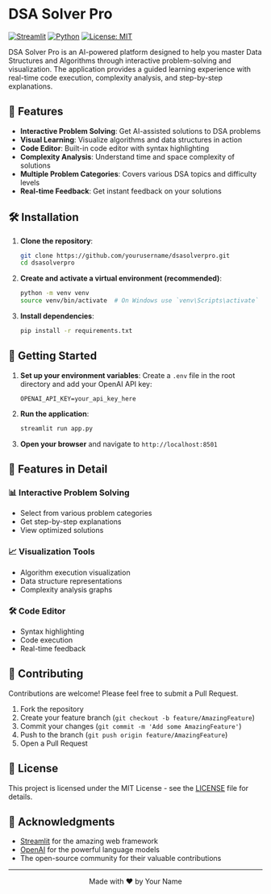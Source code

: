 # DSA Solver Pro

[![Streamlit](https://img.shields.io/badge/Streamlit-FF4B4B?style=for-the-badge&logo=Streamlit&logoColor=white)](https://streamlit.io/)
[![Python](https://img.shields.io/badge/Python-3.8+-blue?style=for-the-badge&logo=python&logoColor=white)](https://www.python.org/)
[![License: MIT](https://img.shields.io/badge/License-MIT-yellow.svg?style=for-the-badge)](https://opensource.org/licenses/MIT)

DSA Solver Pro is an AI-powered platform designed to help you master Data Structures and Algorithms through interactive problem-solving and visualization. The application provides a guided learning experience with real-time code execution, complexity analysis, and step-by-step explanations.

## 🚀 Features

- **Interactive Problem Solving**: Get AI-assisted solutions to DSA problems
- **Visual Learning**: Visualize algorithms and data structures in action
- **Code Editor**: Built-in code editor with syntax highlighting
- **Complexity Analysis**: Understand time and space complexity of solutions
- **Multiple Problem Categories**: Covers various DSA topics and difficulty levels
- **Real-time Feedback**: Get instant feedback on your solutions

## 🛠️ Installation

1. **Clone the repository**:
   ```bash
   git clone https://github.com/yourusername/dsasolverpro.git
   cd dsasolverpro
   ```

2. **Create and activate a virtual environment (recommended)**:
   ```bash
   python -m venv venv
   source venv/bin/activate  # On Windows use `venv\Scripts\activate`
   ```

3. **Install dependencies**:
   ```bash
   pip install -r requirements.txt
   ```

## 🚀 Getting Started

1. **Set up your environment variables**:
   Create a `.env` file in the root directory and add your OpenAI API key:
   ```
   OPENAI_API_KEY=your_api_key_here
   ```

2. **Run the application**:
   ```bash
   streamlit run app.py
   ```

3. **Open your browser** and navigate to `http://localhost:8501`

## 🧩 Features in Detail

### 📊 Interactive Problem Solving
- Select from various problem categories
- Get step-by-step explanations
- View optimized solutions

### 📈 Visualization Tools
- Algorithm execution visualization
- Data structure representations
- Complexity analysis graphs

### 🛠️ Code Editor
- Syntax highlighting
- Code execution
- Real-time feedback

## 🤝 Contributing

Contributions are welcome! Please feel free to submit a Pull Request.

1. Fork the repository
2. Create your feature branch (`git checkout -b feature/AmazingFeature`)
3. Commit your changes (`git commit -m 'Add some AmazingFeature'`)
4. Push to the branch (`git push origin feature/AmazingFeature`)
5. Open a Pull Request

## 📄 License

This project is licensed under the MIT License - see the [LICENSE](LICENSE) file for details.

## 🙏 Acknowledgments

- [Streamlit](https://streamlit.io/) for the amazing web framework
- [OpenAI](https://openai.com/) for the powerful language models
- The open-source community for their valuable contributions

---

<div align="center">
  Made with ❤️ by Your Name
</div>